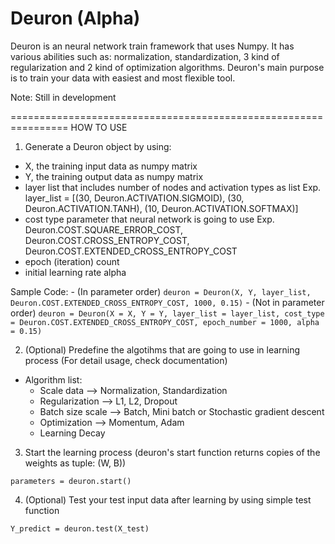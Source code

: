 # Deuron (Alpha)
Deuron is an neural network train framework that uses Numpy. It has various abilities such as: normalization, standardization, 3 kind of regularization and 2 kind of optimization algorithms. Deuron's main purpose is to train your data with easiest and most flexible tool.

Note: Still in development

================================================================
HOW TO USE

1. Generate a Deuron object by using:
  - X, the training input data as numpy matrix
  - Y, the training output data as numpy matrix
  - layer list that includes number of nodes and activation types as list
    Exp. layer_list =  [(30, Deuron.ACTIVATION.SIGMOID), (30, Deuron.ACTIVATION.TANH), (10, Deuron.ACTIVATION.SOFTMAX)]
  - cost type parameter that neural network is going to use
    Exp. Deuron.COST.SQUARE_ERROR_COST, Deuron.COST.CROSS_ENTROPY_COST, Deuron.COST.EXTENDED_CROSS_ENTROPY_COST
  - epoch (iteration) count
  - initial learning rate alpha
  
  Sample Code:
    - (In parameter order)
    ```
    deuron = Deuron(X, Y, layer_list, Deuron.COST.EXTENDED_CROSS_ENTROPY_COST, 1000, 0.15)
    ```
    - (Not in parameter order)
    ```
    deuron = Deuron(X = X, Y = Y, layer_list = layer_list, cost_type = Deuron.COST.EXTENDED_CROSS_ENTROPY_COST, epoch_number = 1000, alpha = 0.15)
    ```
    
2. (Optional) Predefine the algotihms that are going to use in learning process (For detail usage, check documentation)
  - Algorithm list:
    - Scale data --> Normalization, Standardization
    - Regularization --> L1, L2, Dropout
    - Batch size scale --> Batch, Mini batch or Stochastic gradient descent
    - Optimization --> Momentum, Adam
    - Learning Decay
    
3. Start the learning process (deuron's start function returns copies of the weights as tuple: (W, B))
  ```
  parameters = deuron.start()
  ```
    
4. (Optional) Test your test input data after learning by using simple test function
  ```
  Y_predict = deuron.test(X_test)
  ```
